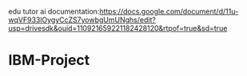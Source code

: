 edu tutor ai documentation:https://docs.google.com/document/d/11u-wqVF933lOygyCcZS7yowbgUmUNghs/edit?usp=drivesdk&ouid=110921659221182428120&rtpof=true&sd=true
# IBM-Project
